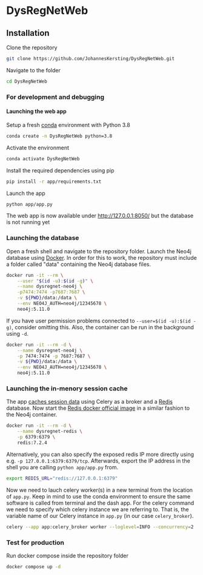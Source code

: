 # DysRegNetWeb

## Installation
Clone the repository
``` bash
git clone https://github.com/JohannesKersting/DysRegNetWeb.git
```

Navigate to the folder
``` bash
cd DysRegNetWeb
```

### For development and debugging

#### Launching the web app
Setup a fresh [conda](https://conda.io/projects/conda/en/latest/user-guide/install/index.html) environment with Python 3.8
``` bash
conda create -n DysRegNetWeb python=3.8
```

Activate the environment
``` bash
conda activate DysRegNetWeb
```

Install the required dependencies using pip
``` bash
pip install -r app/requirements.txt
```

Launch the app
``` bash
python app/app.py
```

The web app is now available under http://127.0.0.1:8050/ but the database is not running yet

### Launching the database
Open a fresh shell and navigate to the repository folder. 
Launch the Neo4j database using [Docker](https://docs.docker.com/engine/install/ubuntu/).
In order for this to work, the repository must include a folder called "data" containing the Neo4j database files.

``` bash
docker run -it --rm \
    --user "$(id -u):$(id -g)" \
    --name dysregnet-neo4j \
    -p7474:7474 -p7687:7687 \
    -v ${PWD}/data:/data \
    --env NEO4J_AUTH=neo4j/12345678 \
    neo4j:5.11.0
```
If you have user permission problems connected to `--user=$(id -u):$(id -g)`, consider omitting this.
Also, the container can be run in the background using `-d`.
``` bash
docker run -it --rm -d \
    --name dysregnet-neo4j \
    -p 7474:7474 -p 7687:7687 \
    -v ${PWD}/data:/data \
    --env NEO4J_AUTH=neo4j/12345678 \
    neo4j:5.11.0
```

### Launching the in-menory session cache
The app [caches session data](https://dash.plotly.com/background-callback-caching) using Celery as a broker and a [Redis](https://redis.io/docs/) database.
Now start the [Redis docker official image](https://www.docker.com/blog/how-to-use-the-redis-docker-official-image/) in a similar fashion to the Neo4j container.
``` bash
docker run -it --rm -d \
    --name dysregnet-redis \
    -p 6379:6379 \
    redis:7.2.4
```
Alternatively, you can also specify the exposed redis IP more directly using e.g. `-p 127.0.0.1:6379:6379/tcp`.
Afterwards, export the IP address in the shell you are calling `python app/app.py` from.
``` bash
export REDIS_URL="redis://127.0.0.1:6379"
```
Now we need to lauch celery worker(s) in a new terminal from the location of `app.py`.
Keep in mind to use the conda environment to ensure the same software is called from terminal and the dash app.
For the celery command we need to specify which celery instance we are referring to.
That is, the variable name of our Celery instance in `app.py` (in our case `celery_broker`).
``` bash
celery --app app:celery_broker worker --loglevel=INFO --concurrency=2
```

### Test for production
Run docker compose inside the repository folder
``` bash
docker compose up -d
```




